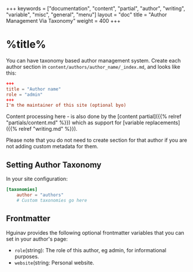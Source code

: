 +++
keywords = ["documentation", "content", "partial", "author", "writing", "variable", "misc", "general", "menu"]
layout = "doc"
title = "Author Management Via Taxonomy"
weight = 400
+++
# %title%
You can have taxonomy based author management system. Create each author section in `content/authors/author_name/_index.md`, and looks like this:
```toml
+++
title = "Author name"
role = "admin"
+++
I'm the maintainer of this site (optional byo)
```

Content processing here - is also done by the [content partial]({{% relref "partials/content.md" %}}) which as support for [variable replacements]({{% relref "writing.md" %}}).

Please note that you do not need to create section for that author if you are not adding custom metadata for them.

## Setting Author Taxonomy
In your site configuration:
```toml
[taxonomies]
	author = "authors"
	# Custom taxonomies go here
```

## Frontmatter
Hguinav provides the following optional frontmatter variables that you can set in your author's page:
- `role`(string): The role of this author, eg admin, for informational purposes.
- `website`(string: Personal website.